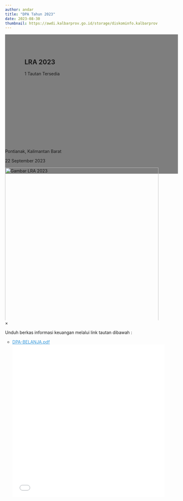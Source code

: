 ```yaml
---
author: andar
title: "DPA Tahun 2023"
date: 2023-08-30
thumbnail: https://awdi.kalbarprov.go.id/storage/diskominfo.kalbarprov.app/Informasi Keuangan/thumbnails/UrZhHJXGRA4gfbYZuvxdbqqVUPnKfe0WUgvW5tr2.jpg
---
```

<section class="">
    <div class="relative bg-white dark:bg-gray-600" style="height: 360px; background-image: url('https://awdi.kalbarprov.go.id/storage/diskominfo.kalbarprov.app/Informasi Keuangan/thumbnails/UrZhHJXGRA4gfbYZuvxdbqqVUPnKfe0WUgvW5tr2.jpg'); background-repeat: no-repeat; background-position: center; background-size: 100% auto;">
        <div style="background: rgba(0,0,0,0.5); width: 100%; height: 100%; padding: 48px 32px;" class="absolute bottom-0 left-0">
            <div class="container-besar" style="height: 100%; padding: 0 32px;">
                <div class="absolute bottom-8">
                    <h2 class="text-white font-bold text-4xl mb-2">LRA 2023</h2>
                    <p class="text-white">1 Tautan Tersedia</p>
                </div>
            </div>
        </div>
    </div>
    <div class="bg-white dark:bg-gray-900">
        <div style="width: 100%; height: auto;" class="container-besar flex align-center px-8 py-3">
            <i class="fas fa-map-marker-alt black-fill white-fill mr-2" style="font-size: 24px"></i>
            <p class="mr-8">Pontianak, Kalimantan Barat</p>
            <i style="font-size: 24px;" class="far fa-calendar text-black dark:text-white mr-2"></i>
            <p class="mr-8">22 September 2023</p>
        </div>
    </div>
</section>
<div class="">
    <div class="mb-16 mt-8 px-8" style="max-height: 500px; overflow: hidden">
        <img id="myImg" class="mx-auto" src="https://awdi.kalbarprov.go.id/storage/diskominfo.kalbarprov.app/Informasi Keuangan/thumbnails/UrZhHJXGRA4gfbYZuvxdbqqVUPnKfe0WUgvW5tr2.jpg" alt="Gambar LRA 2023" style="width: 100%; max-width: 600px;">
    </div>
    <div id="myModal" class="modal">
        <span class="close">&times;</span>
        <img class="modal-content" id="img01">
        <div id="caption"></div>
    </div>
</div>
<div class="container-besar">
    <div class="mb-16 mt-8 px-8">
        <p>Unduh berkas informasi keuangan melalui link tautan dibawah :</p>
        <ul style="list-style-type: circle" class="ml-8">
            <li>
                <a title="DPA-BELANJA.pdf" href="/file/uef1TqqtL4LRxpN6IRN7.pdf" style="color: #3598db; text-decoration: underline;" class="text-secondary pdf-link">
                    DPA-BELANJA.pdf
                    <div class="pdf-preview">
                        <embed src="/file/uef1TqqtL4LRxpN6IRN7.pdf" type="application/pdf" width="500" height="500"/>
                    </div>
                </a>
            </li>
        </ul>
    </div>
</div>